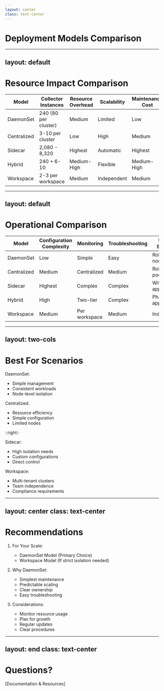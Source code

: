 ```yaml
---
layout: center
class: text-center
---
```


# Deployment Models Comparison

---
layout: default
---

# Resource Impact Comparison

|Model|Collector Instances|Resource Overhead|Scalability|Maintenance Cost|
|-----|------------------|-----------------|------------|----------------|
|DaemonSet|240 (80 per cluster)|Medium|Limited|Low|
|Centralized|3-10 per cluster|Low|High|Medium|
|Sidecar|2,080 - 8,320|Highest|Automatic|Highest|
|Hybrid|240 + 6-10|Medium-High|Flexible|Medium-High|
|Workspace|2-3 per workspace|Medium|Independent|Medium|

---
layout: default
---

# Operational Comparison

|Model|Configuration Complexity|Monitoring|Troubleshooting|Update Strategy|
|-----|----------------------|----------|---------------|---------------|
|DaemonSet|Low|Simple|Easy|Rolling per node|
|Centralized|Medium|Centralized|Medium|Rolling per pod|
|Sidecar|Highest|Complex|Complex|With application|
|Hybrid|High|Two-tier|Complex|Phased approach|
|Workspace|Medium|Per workspace|Medium|Independent|

---
layout: two-cols
---

# Best For Scenarios

DaemonSet:
- Simple management
- Consistent workloads
- Node-level isolation

Centralized:
- Resource efficiency
- Simple configuration
- Limited nodes

::right::

Sidecar:
- High isolation needs
- Custom configurations
- Direct control

Workspace:
- Multi-tenant clusters
- Team independence
- Compliance requirements

---
layout: center
class: text-center
---

# Recommendations

1. For Your Scale:
   - DaemonSet Model (Primary Choice)
   - Workspace Model (If strict isolation needed)

2. Why DaemonSet:
   - Simplest maintenance
   - Predictable scaling
   - Clear ownership
   - Easy troubleshooting

3. Considerations:
   - Monitor resource usage
   - Plan for growth
   - Regular updates
   - Clear procedures

---
layout: end
class: text-center
---

# Questions?

[Documentation & Resources]
